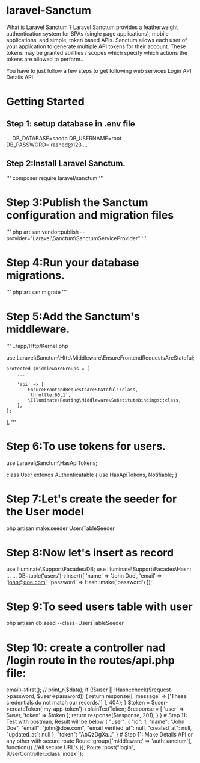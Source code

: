 # laravel-Sanctum

What is Laravel Sanctum ? Laravel Sanctum provides a featherweight authentication system for SPAs (single page applications), mobile applications, and simple, token based APIs. Sanctum allows each user of your application to generate multiple API tokens for their account. These tokens may be granted abilities / scopes which specify which actions the tokens are allowed to perform..


You have to just follow a few steps to get following web services
Login API
Details API

# Getting Started

## Step 1: setup database in .env file

...
DB_DATABASE=sacdb 
DB_USERNAME=root  
DB_PASSWORD= rashed@123
...
 
## Step 2:Install Laravel Sanctum.
'''
composer require laravel/sanctum
'''

# Step 3:Publish the Sanctum configuration and migration files
'''
php artisan vendor:publish --provider="Laravel\Sanctum\SanctumServiceProvider"
'''

# Step 4:Run your database migrations.
'''
php artisan migrate
'''

# Step 5:Add the Sanctum's middleware.

'''
../app/Http/Kernel.php

use Laravel\Sanctum\Http\Middleware\EnsureFrontendRequestsAreStateful;

    protected $middlewareGroups = [
        ...

        'api' => [
            EnsureFrontendRequestsAreStateful::class,
            'throttle:60,1',
            \Illuminate\Routing\Middleware\SubstituteBindings::class,
        ],
    ];
],
'''
# Step 6:To use tokens for users.

use Laravel\Sanctum\HasApiTokens;

class User extends Authenticatable
{
    use HasApiTokens, Notifiable;
}

# Step 7:Let's create the seeder for the User model

php artisan make:seeder UsersTableSeeder

# Step 8:Now let's insert as record

use Illuminate\Support\Facades\DB;
use Illuminate\Support\Facades\Hash;
...
...
DB::table('users')->insert([
    'name' => 'John Doe',
    'email' => 'john@doe.com',
    'password' => Hash::make('password')
]);
# Step 9:To seed users table with user

php artisan db:seed --class=UsersTableSeeder

# Step 10: create a controller nad /login route in the routes/api.php file:

<?php

namespace App\Http\Controllers;

use Illuminate\Http\Request;
use App\User;
use Illuminate\Support\Facades\Hash;
class UserController extends Controller
{
    // 

    function index(Request $request)
    {
        $user= User::where('email', $request->email)->first();
        // print_r($data);
            if (!$user || !Hash::check($request->password, $user->password)) {
                return response([
                    'message' => ['These credentials do not match our records.']
                ], 404);
            }
        
             $token = $user->createToken('my-app-token')->plainTextToken;
        
            $response = [
                'user' => $user,
                'token' => $token
            ];
        
             return response($response, 201);
    }
}
# Step 11: Test with postman, Result will be below

{
    "user": {
        "id": 1,
        "name": "John Doe",
        "email": "john@doe.com",
        "email_verified_at": null,
        "created_at": null,
        "updated_at": null
    },
    "token": "AbQzDgXa..."
}
# Step 11: Make Details API or any other with secure route

Route::group(['middleware' => 'auth:sanctum'], function(){
    //All secure URL's

    });

Route::post("login",[UserController::class,'index']);






